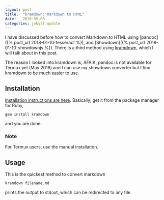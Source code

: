 ```yaml
---
layout: post
title:  "kramdown: Markdown to HTML"
date:   2018-05-08
categories: jekyll update 
---
```


I have discussed before how to convert Markdown to HTML using [pandoc]({% post_url 2018-01-10-tesseract %}), and [Showdown]({% post_url 2018-01-10-showdownjs %}). There is a third method using [kramdown](https://kramdown.gettalong.org/index.html), which I will talk about in this post. 

The reason I looked into kramdown is, AFAIK, pandoc is not available for Termux yet (May 2019) and I can use my showdown converter but I find kramdown to be much easier to use. 

## Installation
[Installation instructions are here](https://kramdown.gettalong.org/installation.html). Basically, get it from the package manager for Ruby,
```
gem install kramdown
```
and you are done.

### Note 
For Termux users, use the manual installation.

## Usage
This is the quickest method to convert markdown
```
kramdown filename.md
```
prints the output to stdout, which can be redirected to any file.
